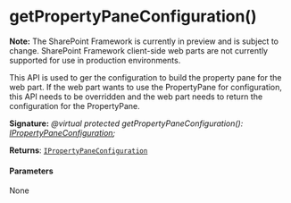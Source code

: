 # getPropertyPaneConfiguration()
**Note:** The SharePoint Framework is currently in preview and is subject to change. SharePoint Framework client-side web parts are not currently supported for use in production environments.



This API is used to ger the configuration to build the property pane for the web part. If the web part wants to use the PropertyPane for configuration, this API needs to be overridden and the web part needs to return the configuration for the PropertyPane.

**Signature:** _@virtual protected getPropertyPaneConfiguration(): [IPropertyPaneConfiguration](../sp-webpart-base/interface/ipropertypaneconfiguration.md);_

**Returns**: [`IPropertyPaneConfiguration`](../sp-webpart-base/interface/ipropertypaneconfiguration.md)





#### Parameters
None



